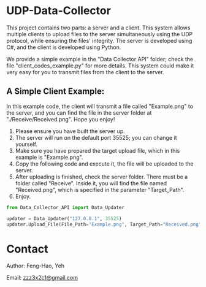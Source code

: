# UDP-Data-Collector
This project contains two parts: a server and a client. This system allows multiple clients to upload files to the server simultaneously using the UDP protocol, while ensuring the files' integrity. The server is developed using C#, and the client is developed using Python.

We provide a simple example in the "Data Collector API" folder; check the file "client_codes_example.py" for more details. This system could make it very easy for you to transmit files from the client to the server.

## A Simple Client Example:
In this example code, the client will transmit a file called "Example.png" to the server, and you can find the file in the server folder at "./Receive/Received.png". Hope you enjoy!

1. Please ensure you have built the server up.
2. The server will run on the default port 35525; you can change it yourself.
3. Make sure you have prepared the target upload file, which in this example is "Example.png".
4. Copy the following code and execute it, the file will be uploaded to the server.
5. After uploading is finished, check the server folder. There must be a folder called "Receive". Inside it, you will find the file named "Received.png", which is specified in the parameter "Target_Path".
6. Enjoy.

```python
from Data_Collector_API import Data_Updater

updater = Data_Updater("127.0.0.1", 35525)
updater.Upload_File(File_Path="Example.png", Target_Path="Received.png") 
```

# Contact
Author: Feng-Hao, Yeh

Email: zzz3x2c1@gmail.com
